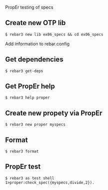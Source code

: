 PropEr testing of specs

Create new OTP lib
-----
    $ rebar3 new lib ex06_specs && cd ex06_specs

Add information to rebar.config

Get dependencies
-----
    $ rebar3 get-deps


Get PropEr help
-----
    $ rebar3 help proper


Create new propety via PropEr
-----
    $ rebar3 new proper myspecs
    

Format
-----
    $ rebar3 format


PropEr test
-----
    $ rebar3 as test shell
	1>proper:check_spec({myspecs,divide,2}).

